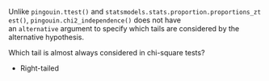 Unlike `pingouin.ttest()` and `statsmodels.stats.proportion.proportions_ztest()`, `pingouin.chi2_independence()` does not have an `alternative` argument to specify which tails are considered by the alternative hypothesis.

Which tail is almost always considered in chi-square tests?
- Right-tailed